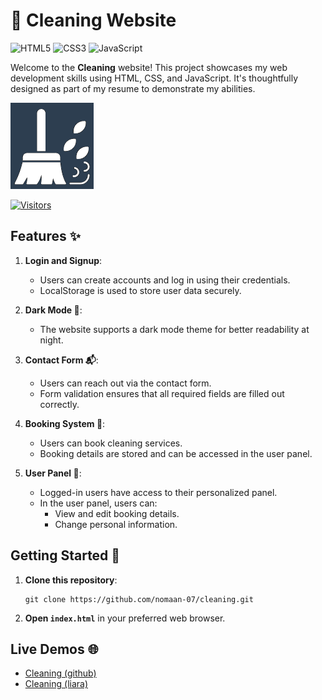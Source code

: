 # 🌟 Cleaning Website

![HTML5](https://img.shields.io/badge/HTML5-E34F26?style=for-the-badge&logo=html5&logoColor=white)
![CSS3](https://img.shields.io/badge/CSS3-1572B6?style=for-the-badge&logo=css3&logoColor=white)
![JavaScript](https://img.shields.io/badge/JavaScript-323330?style=for-the-badge&logo=javascript&logoColor=F7DF1E)

Welcome to the **Cleaning** website! This project showcases my web development skills using HTML, CSS, and JavaScript. It's thoughtfully designed as part of my resume to demonstrate my abilities.

![Logo](images/logos/cleaning-dark-logo.png)

[![Visitors](https://api.visitorbadge.io/api/visitors?path=https%3A%2F%2Fgithub.com%2Fnomaan-07%2FCleaning&labelColor=%23d9e3f0&countColor=%232ccce4)](https://visitorbadge.io/status?path=https%3A%2F%2Fgithub.com%2Fnomaan-07%2FCleaning)

## Features ✨

1. **Login and Signup**:

   - Users can create accounts and log in using their credentials.
   - LocalStorage is used to store user data securely.

2. **Dark Mode 🌙**:

   - The website supports a dark mode theme for better readability at night.

3. **Contact Form 📬**:

   - Users can reach out via the contact form.
   - Form validation ensures that all required fields are filled out correctly.

4. **Booking System 📆**:

   - Users can book cleaning services.
   - Booking details are stored and can be accessed in the user panel.

5. **User Panel 👤**:
   - Logged-in users have access to their personalized panel.
   - In the user panel, users can:
     - View and edit booking details.
     - Change personal information.

## Getting Started 🚀

1. **Clone this repository**:

   ```
   git clone https://github.com/nomaan-07/cleaning.git
   ```

2. **Open `index.html`** in your preferred web browser.

## Live Demos 🌐

- [Cleaning (github)](https://nomaan-07.github.io/Cleaning)
- [Cleaning (liara)](https://cleaning.liara.run)

